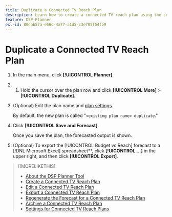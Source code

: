 ```yaml
---
title: Duplicate a Connected TV Reach Plan
description: Learn how to create a connected TV reach plan using the settings from an existing plan.
feature: DSP Planner
exl-id: 80dab57a-e56d-4a77-a1d5-c3e705f54fb9
---
```

# Duplicate a Connected TV Reach Plan

1. In the main menu, click **[!UICONTROL Planner]**.

1. 1. Hold the cursor over the plan row and click **[!UICONTROL More]** > **[!UICONTROL Duplicate]**.

1. (Optional) Edit the plan name and [plan settings](planner-settings.md).

    By default, the new plan is called "`<existing plan name> duplicate`."

1. Click **[!UICONTROL Save and Forecast]**.

    Once you save the plan, the forecasted output is shown.

1. (Optional) To export the [!UICONTROL Budget vs Reach] forecast to a [!DNL Microsoft Excel] spreadsheet**, click **[!UICONTROL ...]** in the upper right, and then click **[!UICONTROL Export]**. 

>[!MORELIKETHIS]
>
>* [About the DSP Planner Tool](planner-about.md)
>* [Create a Connected TV Reach Plan](planner-create.md)
>* [Edit a Connected TV Reach Plan](planner-edit.md)
>* [Export a Connected TV Reach Plan](planner-export.md)
>* [Regenerate the Forecast for a Connected TV Reach Plan](planner-forecast.md)
>* [Archive a Connected TV Reach Plan](planner-archive.md)
>* [Settings for Connected TV Reach Plans](planner-settings.md)
